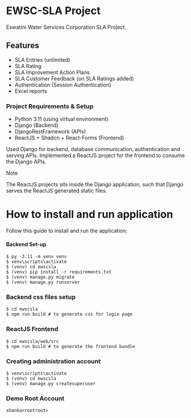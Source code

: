 # EWSC-SLA Project

Eswatini Water Services Corporation SLA Project.

## Features

- SLA Entries (unlimited)
- SLA Rating
- SLA Improvement Action Plans
- SLA Customer Feedback (on SLA Ratings added)
- Authentication (Session Authentication)
- Excel reports

### Project Requirements & Setup

- Python 3.11 (using virtual environment)
- Django (Backend)
- DjangoRestFramework (APIs)
- ReactJS + Shadcn + React-Forms (Frontend)

Used Django for backend, database communication, authentication and serving APIs. Implemented a ReactJS
project for the frontend to consume the Django APIs.

> [!NOTE]
> The ReactJS projects sits inside the Django application, such that Django serves the ReactJS generated static files.

# How to install and run application

Follow this guide to install and run the application:

#### Backend Set-up

```shell
$ py -3.11 -m venv venv
$ venv\scripts\activate
$ (venv) cd ewscsla
$ (venv) pip install -r requirements.txt
$ (venv) manage.py migrate
$ (venv) manage.py runserver
```

### Backend css files setup

```shell
$ cd ewscsla
$ npm run build # to generate css for login page
```

### ReactJS Frontend

```shell
$ cd ewscsla/web/src
$ npm run build # to generate the frontend bundle
```

### Creating administration account

```shell
$ venv\scripts\activate
$ (venv) cd ewscsla
$ (venv) manage.py createsuperuser
```

### Demo Root Account

```shell
xhanka<rootroot>
```
